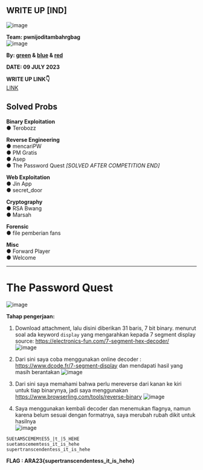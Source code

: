 ## WRITE UP [IND]  

![image](https://github.com/PlasmaRing/CTF-WRITE-UP/assets/92077284/cfa6d2fb-de39-4d76-8cc7-fd9a3299a3df)



**Team: pwnijoditambahrgbag**  
![image](https://github.com/PlasmaRing/CTF-WRITE-UP/assets/92077284/936bbda0-da18-4673-966e-91b797c96c08)


**By: [green](https://github.com/PlasmaRing) & [blue]() & [red]()**   

**DATE: 09 JULY 2023**  

**WRITE UP LINK👇**  
[LINK]()

## Solved Probs


**Binary Exploitation**  
● Terobozz  

**Reverse Engineering**  
● mencariPW  
● PM Gratis  
● Asep  
● The Password Quest *[SOLVED AFTER COMPETITION END]*  
  
**Web Exploitation**  
● Jin App  
● secret_door  

**Cryptography**  
● RSA Bwang  
● Marsah  

**Forensic**  
● file pemberian fans  

**Misc**  
● Forward Player  
● Welcome  

---
# The Password Quest  
![image](https://github.com/PlasmaRing/CTF-WRITE-UP/assets/92077284/582f7390-629d-4bf1-bce8-dca24fa83ee6)
  
**Tahap pengerjaan:**  
1. Download attachment, lalu disini diberikan 31 baris, 7 bit binary. menurut soal ada keyword `display` yang mengarahkan kepada 7 segment display  
source: https://electronics-fun.com/7-segment-hex-decoder/  
![image](https://user-images.githubusercontent.com/92077284/221499933-c995527e-5e4e-4ae2-8728-1b7c2fe1f10e.png)  

2. Dari sini saya coba menggunakan online decoder : https://www.dcode.fr/7-segment-display dan mendapati hasil yang masih berantakan
![image](https://user-images.githubusercontent.com/92077284/221500516-184da63f-4392-438a-a2d6-a6992f60ce2d.png)  

3. Dari sini saya memahami bahwa perlu mereverse dari kanan ke kiri untuk tiap binarynya, jadi saya menggunakan https://www.browserling.com/tools/reverse-binary 
![image](https://user-images.githubusercontent.com/92077284/221501457-5ccef76e-2555-4d0e-a70d-7bf2ad722dd0.png)  

4. Saya menggunakan kembali decoder dan menemukan flagnya, namun karena belum sesuai dengan formatnya, saya merubah rubah dikit untuk hasilnya  
![image](https://user-images.githubusercontent.com/92077284/221502070-8db6d7fd-ef35-4cf2-842b-51535600da86.png)  

```
5UEtAM5CEMEMtE55_|t_|5_HEHE
suetamscememtess_it_is_hehe
supertranscendentess_it_is_hehe
```

**FLAG : ARA23{supertranscendentess_it_is_hehe}**
